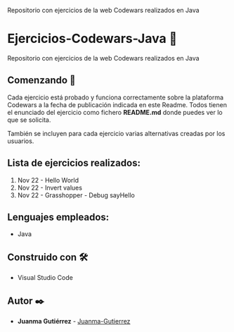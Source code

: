 Repositorio con ejercicios de la web Codewars realizados en Java

# Ejercicios-Codewars-Java 🧰

Repositorio con ejercicios de la web Codewars realizados en Java

## Comenzando 🚀

Cada ejercicio está probado y funciona correctamente sobre la plataforma Codewars a la fecha de publicación indicada en este Readme. Todos tienen el enunciado del ejercicio como fichero **README.md** donde puedes ver lo que se solicita.

También se incluyen para cada ejercicio varias alternativas creadas por los usuarios.

## Lista de ejercicios realizados:

1. Nov 22 - Hello World
2. Nov 22 - Invert values
3. Nov 22 - Grasshopper - Debug sayHello


## Lenguajes empleados:

-   Java

## Construido con 🛠️

-   Visual Studio Code

## Autor ✒️

-   **Juanma Gutiérrez** - [Juanma-Gutierrez](https://github.com/Juanma-Gutierrez)
